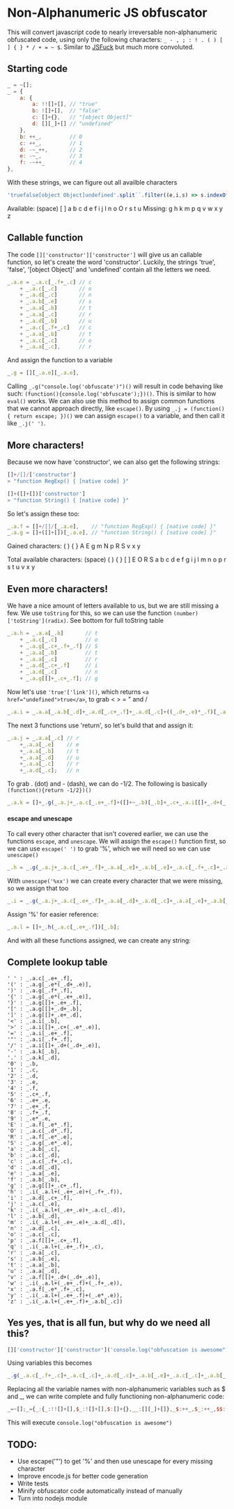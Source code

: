 # Non-Alphanumeric JS obfuscator
This will convert javascript code to nearly irreversable non-alphanumeric obfuscated code, using only the following characters: `_ - , ; : ! . ( ) [ ] { } * / + = ~ $`. Similar to [JSFuck](http://www.jsfuck.com/) but much more convoluted.

## Starting code
```javascript
_ = ~[];
_ = {
    a: {
        a: !![]+[], // "true"
        b: ![]+[],  // "false"
        c: []+{},   // "[object Object]"
        d: [][_]+[] // "undefined"
    },
    b: ++_,         // 0
    c: ++_,         // 1
    d: -~_++,       // 2
    e: -~_,         // 3
    f: -~++_        // 4
},
```

With these strings, we can figure out all availble characters
```javascript
'truefalse[object Object]undefined'.split``.filter((e,i,s) => s.indexOf(e) === i).sort((a, b) => a.localeCompare(b));
```

Available: (space) [ ] a b c d e f i j l n o O r s t u
Missing: g h k m p q v w x y z

## Callable function
The code `[]['constructor']['constructor']` will give us an callable function, so let's create the word 'constructor'. Luckily, the strings 'true', 'false', '[object Object]' and 'undefined' contain all the letters we need.
```javascript
_.a.e = _.a.c[_.f+_.c] // c
    + _.a.c[_.c]       // o
    + _.a.d[_.c]       // n
    + _.a.b[_.e]       // s
    + _.a.a[_.b]       // t
    + _.a.a[_.c]       // r
    + _.a.d[_.b]       // u
    + _.a.c[_.f+_.c]   // c
    + _.a.a[_.b]       // t
    + _.a.c[_.c]       // o
    + _.a.a[_.c],      // r
```
And assign the function to a variable
```javascript
_.g = [][_.a.e][_.a.e],
```
Calling `_.g("console.log('obfuscate')")()` will result in code behaving like such: `(function(){console.log('obfuscate');})()`. This is similar to how `eval()` works.
We can also use this method to assign common functions that we cannot approach directly, like `escape()`. By using `_.j = (function() { return escape; })()` we can assign `escape()` to a variable, and then call it like `_.j(' ')`.

## More characters!
Because we now have 'constructor', we can also get the following strings:
```javascript
[]+/[]/['constructor']
> "function RegExp() { [native code] }"

[]+([]+[])['constructor']
> "function String() { [native code] }"
```

So let's assign these too:
```javascript
_.a.f = []+/[]/[_.a.e],    // "function RegExp() { [native code] }"
_.a.g = []+([]+[])[_.a.e], // "function String() { [native code] }"
```

Gained characters:
( ) { } A E g m N p R S v x y

Total available characters:
(space) ( ) { } [ ] E O R S a b c d e f g i j l m n o p r s t u v x y

## Even more characters!
We have a nice amount of letters available to us, but we are still missing a few. We use `toString` for this, so we can use the function `(number)['toString'](radix)`. See bottom for full toString table
```javascript
_.a.h = _.a.a[_.b]       // t
    + _.a.c[_.c]         // o
    + _.a.g[_.c+_.f+_.f] // S
    + _.a.a[_.b]         // t
    + _.a.a[_.c]         // r
    + _.a.d[_.c+_.f]     // i
    + _.a.d[_.c]         // n
    + _.a.g[[]+_.c+_.f]; // g
```

Now let's use `'true'['link']()`, which returns `<a href="undefined">true</a>`, to grab < > = " and /
```javascript
_.a.i = _.a.a[_.a.b[_.d]+_.a.d[_.c+_.f]+_.a.d[_.c]+((_.d+_.e)*_.f)[_.a.h](_.e*(_.e+_.f))](),
```

The next 3 functions use 'return', so let's build that and assign it:
```javascript
_.a.j = _.a.a[_.c] // r
    +_.a.a[_.e]    // e
    +_.a.a[_.b]    // t
    +_.a.a[_.d]    // u
    +_.a.a[_.c]    // r
    +_.a.d[_.c];   // n
```

To grab . (dot) and - (dash), we can do -1/2. The following is basically `(function(){return -1/2})()`
```javascript
_.a.k = []+_.g(_.a.j+_.a.c[_.e+_.f]+([]+~_.b)[_.b]+_.c+_.a.i[[]+_.d+(_.d+_.e)]+_.d)(),
```

#### escape and unescape
To call every other character that isn't covered earlier, we can use the functions `escape`, and `unescape`. We will assign the `escape()` function first, so we can use `escape(' ')` to grab '%', which we will need so we can use `unescape()`
```javascript
_.h = _.g(_.a.j+_.a.c[_.e+_.f]+_.a.a[_.e]+_.a.b[_.e]+_.a.c[_.f+_.c]+_.a.b[_.c]+_.a.f[[]+_.c+_.f]+_.a.a[_.e])(),
```

With `unescape('%xx')` we can create every character that we were missing, so we assign that too
```javascript
_.i = _.g(_.a.j+_.a.c[_.e+_.f]+_.a.a[_.d]+_.a.d[_.c]+_.a.a[_.e]+_.a.b[_.e]+_.a.c[_.f+_.c]+_.a.b[_.c]+_.a.f[[]+_.c+_.f]+_.a.a[_.e])();
```
Assign '%' for easier reference:
```javascript
_.a.l = []+_.h(_.a.c[_.e+_.f])[_.b];
```

And with all these functions assigned, we can create any string:
## Complete lookup table
```
' ' : _.a.c[_.e+_.f],
'(' : _.a.g[_.e*(_.d+_.e)],
')' : _.a.g[_.f*_.f],
'{' : _.a.g[_.e*(_.e+_.e)],
'}' : _.a.g[[]+_.e+_.f],
'[' : _.a.g[[]+_.d+_.b],
']' : _.a.g[[]+_.e+_.d],
'<' : _.a.i[_.b],
'>' : _.a.i[[]+_.c+(_.e*_.e)],
'=' : _.a.i[_.e+_.f],
'"' : _.a.i[_.f+_.f],
'/' : _.a.i[[]+_.d+(_.d+_.e)],
'-' : _.a.k[_.b],
'.' : _.a.k[_.d],
'0' : _.b,
'1' : _.c,
'2' : _.d,
'3' : _.e,
'4' : _.f,
'5' : _.c+_.f,
'6' : _.e+_.e,
'7' : _.e+_.f,
'8' : _.f+_.f,
'9' : _.e*_.e,
'E' : _.a.f[_.e*_.f],
'O' : _.a.c[_.d*_.f],
'R' : _.a.f[_.e*_.e],
'S' : _.a.g[_.e*_.e],
'a' : _.a.b[_.c],
'b' : _.a.c[_.d],
'c' : _.a.c[_.f+_.c],
'd' : _.a.d[_.d],
'e' : _.a.a[_.e],
'f' : _.a.b[_.b],
'g' : _.a.g[[]+_.c+_.f],
'h' : _.i(_.a.l+(_.e+_.e)+(_.f+_.f)),
'i' : _.a.d[_.c+_.f],
'j' : _.a.c[_.e],
'k' : _.i(_.a.l+(_.e+_.e)+_.a.c[_.d]),
'l' : _.a.b[_.d],
'm' : _.i(_.a.l+(_.e+_.e)+_.a.d[_.d]),
'n' : _.a.d[_.c],
'o' : _.a.c[_.c],
'p' : _.a.f[[]+_.c+_.f],
'q' : _.i(_.a.l+(_.e+_.f)+_.c),
'r' : _.a.a[_.c],
's' : _.a.b[_.e],
't' : _.a.a[_.b],
'u' : _.a.a[_.d],
'v' : _.a.f[[]+_.d+(_.d+_.e)],
'w' : _.i(_.a.l+(_.e+_.f)+(_.f+_.e)),
'x' : _.a.f[_.e*_.f+_.c],
'y' : _.i(_.a.l+(_.e+_.f)+(_.e*_.e)),
'z' : _.i(_.a.l+(_.e+_.f)+_.a.b[_.c])
```

## Yes yes, that is all fun, but why do we need all this?
```javascript
[]['constructor']['constructor']('console.log("obfuscation is awesome")')()
```
Using variables this becomes
```javascript
_.g(_.a.c[_.f+_.c]+_.a.c[_.c]+_.a.d[_.c]+_.a.b[_.e]+_.a.c[_.c]+_.a.b[_.d]+_.a.a[_.e]+_.a.k[_.d]+_.a.b[_.d]+_.a.c[_.c]+_.a.g[[]+_.c+_.f]+_.a.g[_.e*(_.d+_.e)]+_.a.i[_.f+_.f]+_.a.c[_.c]+_.a.c[_.d]+_.a.b[_.b]+_.a.a[_.d]+_.a.b[_.e]+_.a.c[_.f+_.c]+_.a.b[_.c]+_.a.a[_.b]+_.a.d[_.c+_.f]+_.a.c[_.c]+_.a.d[_.c]+_.a.c[_.e+_.f]+_.a.d[_.c+_.f]+_.a.b[_.e]+_.a.c[_.e+_.f]+_.a.b[_.c]+_.i(_.a.l+(_.e+_.f)+(_.f+_.e))+_.a.a[_.e]+_.a.b[_.e]+_.a.c[_.c]+_.i(_.a.l+(_.e+_.e)+_.a.d[_.d])+_.a.a[_.e]+_.a.i[_.f+_.f]+_.a.g[_.f*_.f])()
```
Replacing all the variable names with non-alphanumeric variables such as $ and _, we can write complete and fully functioning non-alphanumeric code:
```javascript
_=~[];_={_:{_:!![]+[],$_:![]+[],$:[]+{},__:[][_]+[]},_$:++_,$_:++_,$$:-~_++,$:-~_,__:-~++_},_._.$$_=_._.$[_.__+_.$_]+_._.$[_.$_]+_._.__[_.$_]+_._.$_[_.$]+_._._[_._$]+_._._[_.$_]+_._.__[_._$]+_._.$[_.__+_.$_]+_._._[_._$]+_._.$[_.$_]+_._._[_.$_],_.$$_=[][_._.$$_][_._.$$_],_._.___=[]+/[]/[_._.$$_],_._.$$=[]+([]+[])[_._.$$_],_._.__$=_._._[_._$]+_._.$[_.$_]+_._.$$[_.$_+_.__+_.__]+_._._[_._$]+_._._[_.$_]+_._.__[_.$_+_.__]+_._.__[_.$_]+_._.$$[[]+_.$_+_.__];_._.$__=_._._[_._.$_[_.$$]+_._.__[_.$_+_.__]+_._.__[_.$_]+((_.$$+_.$)*_.__)[_._.__$](_.$*(_.$+_.__))](),_._.$$$=_._._[_.$_]+_._._[_.$]+_._._[_._$]+_._._[_.$$]+_._._[_.$_]+_._.__[_.$_];_._._$$=[]+_.$$_(_._.$$$+_._.$[_.$+_.__]+([]+~_._$)[_._$]+_.$_+_._.$__[[]+_.$$+(_.$$+_.$)]+_.$$)(),_.$$$=_.$$_(_._.$$$+_._.$[_.$+_.__]+_._._[_.$]+_._.$_[_.$]+_._.$[_.__+_.$_]+_._.$_[_.$_]+_._.___[[]+_.$_+_.__]+_._._[_.$])(),_.$__=_.$$_(_._.$$$+_._.$[_.$+_.__]+_._._[_.$$]+_._.__[_.$_]+_._._[_.$]+_._.$_[_.$]+_._.$[_.__+_.$_]+_._.$_[_.$_]+_._.___[[]+_.$_+_.__]+_._._[_.$])();_._._$=[]+_.$$$(_._.$[_.$+_.__])[_._$];$={$_:_._.$[_.__+_.$_],_:_._.$[_.$_],$$:_._.__[_.$_],$:_._.$_[_.$],_$:_._.$_[_.$$],__:_._._[_.$],_$$:_._._$$[_.$$],_$_:_._.$$[[]+_.$_+_.__],$___:_._.$$[_.$*(_.$$+_.$)],___:_._.$__[_.__+_.__],_$$$:_._.$[_.$$],__$:_._.$_[_._$],$_$:_._._[_.$$],$__:_._.$_[_.$_],____:_._._[_._$],$$_:_._.__[_.$_+_.__],$$$:_._.$[_.$+_.__],$$$_:_.$__(_._._$+(_.$+_.__)+(_.__+_.$)),$$$$:_.$__(_._._$+(_.$+_.$)+_._.__[_.$$]),$$__:_._.$$[_.__*_.__]};_.$$_($.$_+$._+$.$$+$.$+$._+$._$+$.__+$._$$+$._$+$._+$._$_+$.$___+$.___+$._+$._$$$+$.__$+$.$_$+$.$+$.$_+$.$__+$.____+$.$$_+$._+$.$$+$.$$$+$.$$_+$.$+$.$$$+$.$__+$.$$$_+$.__+$.$+$._+$.$$$$+$.__+$.___+$.$$__)()
```
This will execute `console.log("obfuscation is awesome")`

## TODO:
* Use escape('"') to get '%' and then use unescape for every missing character
* Improve encode.js for better code generation
* Write tests
* Minify obfuscator code automatically instead of manually
* Turn into nodejs module
